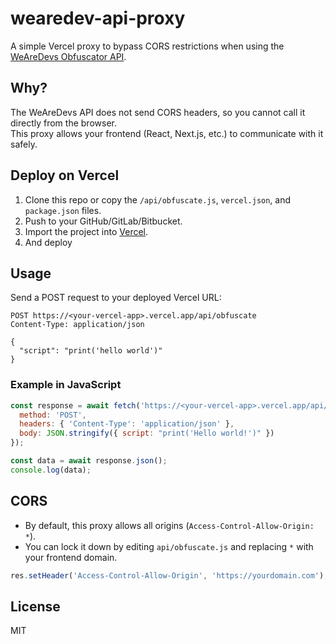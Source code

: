 # wearedev-api-proxy

A simple Vercel proxy to bypass CORS restrictions when using the [WeAreDevs Obfuscator API](https://wearedevs.net/api/obfuscate).

## Why?
The WeAreDevs API does not send CORS headers, so you cannot call it directly from the browser.  
This proxy allows your frontend (React, Next.js, etc.) to communicate with it safely.

## Deploy on Vercel
1. Clone this repo or copy the `/api/obfuscate.js`, `vercel.json`, and `package.json` files.
2. Push to your GitHub/GitLab/Bitbucket.
3. Import the project into [Vercel](https://vercel.com/).
4. And deploy

## Usage
Send a POST request to your deployed Vercel URL:

```http
POST https://<your-vercel-app>.vercel.app/api/obfuscate
Content-Type: application/json

{
  "script": "print('hello world')"
}
````

### Example in JavaScript

```js
const response = await fetch('https://<your-vercel-app>.vercel.app/api/obfuscate', {
  method: 'POST',
  headers: { 'Content-Type': 'application/json' },
  body: JSON.stringify({ script: "print('Hello world!')" })
});

const data = await response.json();
console.log(data);
```

## CORS

* By default, this proxy allows all origins (`Access-Control-Allow-Origin: *`).
* You can lock it down by editing `api/obfuscate.js` and replacing `*` with your frontend domain.

```js
res.setHeader('Access-Control-Allow-Origin', 'https://yourdomain.com');
```

## License

MIT

